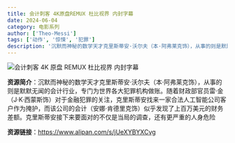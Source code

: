 ```yaml
---
title: 会计刺客 4K原盘REMUX 杜比视界 内封字幕
date: 2024-06-04
category: 电影系列
author: ['Theo-Messi']
tags: ['动作', '惊悚', '犯罪']
description: '沉默而神秘的数学天才克里斯蒂安·沃尔夫（本·阿弗莱克饰），从事的则是默默无闻的会计行业，专门为世界各大犯罪机构做账。随着财政部官员雷·金（J·K·西蒙斯饰）对于金融犯罪的关注，克里斯蒂安找来一家合法人工智能公司客户作为掩护，而该公司的会计（安娜·肯德里克饰）似乎发现了上百万美元的财务差额。克里斯蒂安接下来要面对的不仅是当局的调查，还有更严重的人身危险'
---
```


![会计刺客 4K 原盘 REMUX 杜比视界 内封字幕](https://i0.wp.com/char.tw/wp-content/uploads/20181024013712_75.jpg)

**资源简介**：沉默而神秘的数学天才克里斯蒂安·沃尔夫（本·阿弗莱克饰），从事的则是默默无闻的会计行业，专门为世界各大犯罪机构做账。随着财政部官员雷·金（J·K·西蒙斯饰）对于金融犯罪的关注，克里斯蒂安找来一家合法人工智能公司客户作为掩护，而该公司的会计（安娜·肯德里克饰）似乎发现了上百万美元的财务差额。克里斯蒂安接下来要面对的不仅是当局的调查，还有更严重的人身危险

**资源链接**：https://www.alipan.com/s/jUeXYBYXCvg

